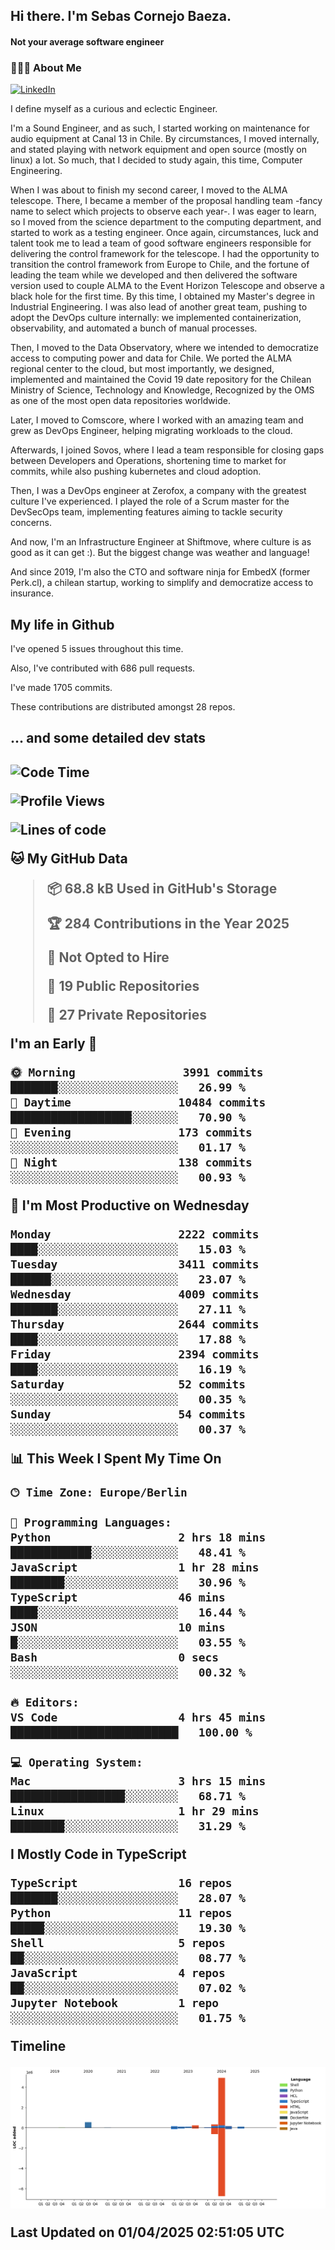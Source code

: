 <h2> Hi there.  I'm Sebas Cornejo Baeza.</h2>
<h4> Not your average software engineer</h4>
<h3> 👨🏻‍💻 About Me </h3>
<a href="http://linkedin.com/in/sebastian-cornejo-baeza/"><img alt="LinkedIn" src="https://img.shields.io/badge/Sebas%20Cornejo%20-informational?style=appveyor&logo=linkedin"></a>


I define myself as a curious and eclectic Engineer.

I'm a Sound Engineer, and as such, I started working on maintenance for audio equipment at Canal 13 in Chile.
By circumstances, I moved internally, and stated playing with network equipment and open source (mostly on linux) 
a lot. So much, that I decided to study again, this time, Computer Engineering.

When I was about to finish my second career, I moved to the ALMA telescope. There, I became a member of the proposal handling team
-fancy name to select which projects to observe each year-. 
I was eager to learn, so I moved from the science department to the computing department, and started to work as 
a testing engineer. Once again, circumstances, luck and talent took me to lead a team of good software engineers 
responsible for delivering the control framework for the telescope. I had the opportunity to transition the control framework from
Europe to Chile, and the fortune of leading the team while we developed and then delivered the software
version used to couple ALMA to the Event Horizon Telescope and observe a black hole for the first time.
By this time, I obtained my Master's degree in Industrial Engineering.
I was also lead of another great team, pushing to adopt the DevOps culture internally: we implemented containerization, observability, and automated a bunch of manual processes.

Then, I moved to the Data Observatory, where we intended to democratize access to computing power
and data for Chile. We ported the ALMA regional center to the cloud, but most importantly, we designed, implemented
and maintained the Covid 19 date repository for the Chilean Ministry of Science, Technology and Knowledge, Recognized by the OMS as one of the most open
data repositories worldwide.

Later, I moved to Comscore, where I worked with an amazing team and grew as DevOps Engineer, helping migrating workloads to the cloud.

Afterwards, I joined Sovos, where I lead a team responsible for closing gaps between Developers and Operations, shortening time to market for commits, while
also pushing kubernetes and cloud adoption.

Then, I was a DevOps engineer at Zerofox, a company with the greatest culture I've experienced. I played the role of a Scrum master for the DevSecOps team,
implementing features aiming to tackle security concerns.

And now, I'm an Infrastructure Engineer at Shiftmove, where culture is as good as it can get :). But the biggest change was weather and language!
 
And since 2019, I'm also the CTO and software ninja for EmbedX (former Perk.cl), a chilean startup, working to simplify and democratize access to insurance.

<h2> My life in Github </h2>

I've opened 5 issues throughout this time.

Also, I've contributed with 686 pull requests.

I've made 1705 commits.

These contributions are distributed amongst 28 repos.

<h2>... and some detailed dev stats<h2>

<!--START_SECTION:waka-->
![Code Time](http://img.shields.io/badge/Code%20Time-1%2C077%20hrs%2031%20mins-blue)

![Profile Views](http://img.shields.io/badge/Profile%20Views-0-blue)

![Lines of code](https://img.shields.io/badge/From%20Hello%20World%20I%27ve%20Written-6.7%20million%20lines%20of%20code-blue)

**🐱 My GitHub Data** 

> 📦 68.8 kB Used in GitHub's Storage 
 > 
> 🏆 284 Contributions in the Year 2025
 > 
> 🚫 Not Opted to Hire
 > 
> 📜 19 Public Repositories 
 > 
> 🔑 27 Private Repositories 
 > 
**I'm an Early 🐤** 

```text
🌞 Morning                3991 commits        ███████░░░░░░░░░░░░░░░░░░   26.99 % 
🌆 Daytime                10484 commits       ██████████████████░░░░░░░   70.90 % 
🌃 Evening                173 commits         ░░░░░░░░░░░░░░░░░░░░░░░░░   01.17 % 
🌙 Night                  138 commits         ░░░░░░░░░░░░░░░░░░░░░░░░░   00.93 % 
```
📅 **I'm Most Productive on Wednesday** 

```text
Monday                   2222 commits        ████░░░░░░░░░░░░░░░░░░░░░   15.03 % 
Tuesday                  3411 commits        ██████░░░░░░░░░░░░░░░░░░░   23.07 % 
Wednesday                4009 commits        ███████░░░░░░░░░░░░░░░░░░   27.11 % 
Thursday                 2644 commits        ████░░░░░░░░░░░░░░░░░░░░░   17.88 % 
Friday                   2394 commits        ████░░░░░░░░░░░░░░░░░░░░░   16.19 % 
Saturday                 52 commits          ░░░░░░░░░░░░░░░░░░░░░░░░░   00.35 % 
Sunday                   54 commits          ░░░░░░░░░░░░░░░░░░░░░░░░░   00.37 % 
```


📊 **This Week I Spent My Time On** 

```text
🕑︎ Time Zone: Europe/Berlin

💬 Programming Languages: 
Python                   2 hrs 18 mins       ████████████░░░░░░░░░░░░░   48.41 % 
JavaScript               1 hr 28 mins        ████████░░░░░░░░░░░░░░░░░   30.96 % 
TypeScript               46 mins             ████░░░░░░░░░░░░░░░░░░░░░   16.44 % 
JSON                     10 mins             █░░░░░░░░░░░░░░░░░░░░░░░░   03.55 % 
Bash                     0 secs              ░░░░░░░░░░░░░░░░░░░░░░░░░   00.32 % 

🔥 Editors: 
VS Code                  4 hrs 45 mins       █████████████████████████   100.00 % 

💻 Operating System: 
Mac                      3 hrs 15 mins       █████████████████░░░░░░░░   68.71 % 
Linux                    1 hr 29 mins        ████████░░░░░░░░░░░░░░░░░   31.29 % 
```

**I Mostly Code in TypeScript** 

```text
TypeScript               16 repos            ███████░░░░░░░░░░░░░░░░░░   28.07 % 
Python                   11 repos            █████░░░░░░░░░░░░░░░░░░░░   19.30 % 
Shell                    5 repos             ██░░░░░░░░░░░░░░░░░░░░░░░   08.77 % 
JavaScript               4 repos             ██░░░░░░░░░░░░░░░░░░░░░░░   07.02 % 
Jupyter Notebook         1 repo              ░░░░░░░░░░░░░░░░░░░░░░░░░   01.75 % 
```



**Timeline**

![Lines of Code chart](https://raw.githubusercontent.com/scornejob/scornejob/master/assets/bar_graph.png)


 Last Updated on 01/04/2025 02:51:05 UTC
<!--END_SECTION:waka-->
